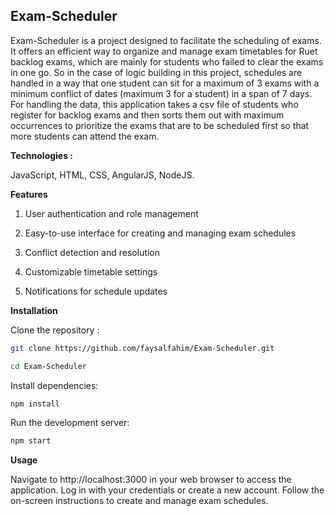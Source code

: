 
## Exam-Scheduler
Exam-Scheduler is a project designed to facilitate the scheduling of exams. It offers an efficient way to organize and manage exam timetables for Ruet backlog exams, which are mainly for students who failed to clear the exams in one go. So in the case of logic building in this project, schedules are handled in a way that one student can sit for a maximum of 3 exams with a minimum conflict of dates (maximum 3 for a student) in a span of 7 days. For handling the data, this application takes a csv file of students who register for backlog exams and then sorts them out with maximum occurrences to prioritize the exams that are to be scheduled first so that more students can attend the exam.

**Technologies :**

JavaScript, HTML, CSS, AngularJS, NodeJS.

**Features**

1. User authentication and role management

2. Easy-to-use interface for creating and managing exam schedules

3. Conflict detection and resolution

4. Customizable timetable settings

5. Notifications for schedule updates

**Installation**

Clone the repository :
```bash
git clone https://github.com/faysalfahim/Exam-Scheduler.git
```
```bash
cd Exam-Scheduler
```

Install dependencies:
```bash
npm install
```
Run the development server:
```bash
npm start
```
**Usage**

Navigate to http://localhost:3000 in your web browser to access the application.
Log in with your credentials or create a new account.
Follow the on-screen instructions to create and manage exam schedules.

